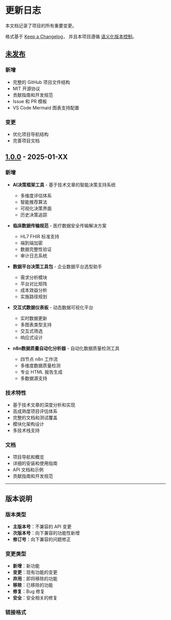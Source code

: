 # 更新日志

本文档记录了项目的所有重要变更。

格式基于 [Keep a Changelog](https://keepachangelog.com/zh-CN/1.0.0/)，
并且本项目遵循 [语义化版本控制](https://semver.org/lang/zh-CN/)。

## [未发布]

### 新增
- 完整的 GitHub 项目文件结构
- MIT 开源协议
- 贡献指南和开发规范
- Issue 和 PR 模板
- VS Code Mermaid 图表支持配置

### 变更
- 优化项目导航结构
- 完善项目文档

## [1.0.0] - 2025-01-XX

### 新增
- **AI决策框架工具** - 基于技术文章的智能决策支持系统
  - 多维度评估体系
  - 智能推荐算法
  - 可视化决策界面
  - 历史决策追踪

- **临床数据传输规范** - 医疗数据安全传输解决方案
  - HL7 FHIR 标准支持
  - 端到端加密
  - 数据完整性验证
  - 审计日志系统

- **数据平台决策工具包** - 企业数据平台选型助手
  - 需求分析模块
  - 平台对比矩阵
  - 成本效益分析
  - 实施路径规划

- **交互式数据仪表板** - 动态数据可视化平台
  - 实时数据更新
  - 多图表类型支持
  - 交互式筛选
  - 响应式设计

- **n8n数据质量自动化分析器** - 自动化数据质量检测工具
  - 四节点 n8n 工作流
  - 多维度数据质量检测
  - 专业 HTML 报告生成
  - 多数据源支持

### 技术特性
- 基于技术文章的深度分析和实现
- 高成熟度项目评估体系
- 完整的文档和测试覆盖
- 模块化架构设计
- 多技术栈支持

### 文档
- 项目导航和概览
- 详细的安装和使用指南
- API 文档和示例
- 贡献指南和开发规范

---

## 版本说明

### 版本类型
- **主版本号**：不兼容的 API 变更
- **次版本号**：向下兼容的功能性新增
- **修订号**：向下兼容的问题修正

### 变更类型
- **新增**：新功能
- **变更**：现有功能的变更
- **弃用**：即将移除的功能
- **移除**：已移除的功能
- **修复**：Bug 修复
- **安全**：安全相关的修复

### 链接格式
[未发布]: https://github.com/username/notion_storage/compare/v1.0.0...HEAD
[1.0.0]: https://github.com/username/notion_storage/releases/tag/v1.0.0